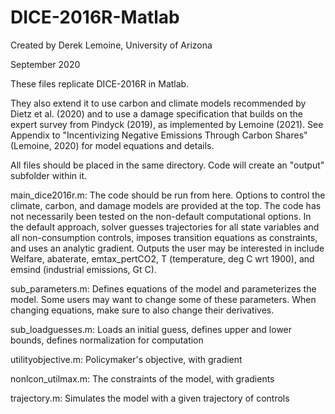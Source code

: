 # DICE-2016R-Matlab

Created by Derek Lemoine, University of Arizona

September 2020

These files replicate DICE-2016R in Matlab.  

They also extend it to use carbon and climate models recommended by Dietz et al. (2020) and to use a damage specification that builds on the expert survey from Pindyck (2019), as implemented by Lemoine (2021).
See Appendix to "Incentivizing Negative Emissions Through Carbon Shares" (Lemoine, 2020) for model equations and details.

All files should be placed in the same directory.  Code will create an "output" subfolder within it.

main_dice2016r.m: The code should be run from here.  Options to control the climate, carbon, and damage models are provided at the top.  The code has not necessarily been tested on the non-default computational options.  In the default approach, solver guesses trajectories for all state variables and all non-consumption controls, imposes transition equations as constraints, and uses an analytic gradient.  Outputs the user may be interested in include Welfare, abaterate, emtax_pertCO2, T (temperature, deg C wrt 1900), and emsind (industrial emissions, Gt C).

sub_parameters.m: Defines equations of the model and parameterizes the model.  Some users may want to change some of these parameters.  When changing equations, make sure to also change their derivatives.

sub_loadguesses.m: Loads an initial guess, defines upper and lower bounds, defines normalization for computation

utilityobjective.m: Policymaker's objective, with gradient

nonlcon_utilmax.m: The constraints of the model, with gradients

trajectory.m: Simulates the model with a given trajectory of controls
